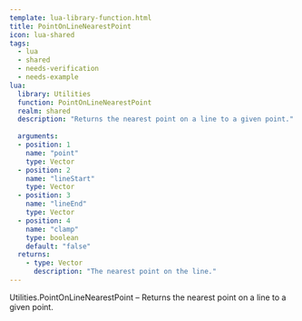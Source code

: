 ```yaml
---
template: lua-library-function.html
title: PointOnLineNearestPoint
icon: lua-shared
tags:
  - lua
  - shared
  - needs-verification
  - needs-example
lua:
  library: Utilities
  function: PointOnLineNearestPoint
  realm: shared
  description: "Returns the nearest point on a line to a given point."
  
  arguments:
  - position: 1
    name: "point"
    type: Vector
  - position: 2
    name: "lineStart"
    type: Vector
  - position: 3
    name: "lineEnd"
    type: Vector
  - position: 4
    name: "clamp"
    type: boolean
    default: "false"
  returns:
    - type: Vector
      description: "The nearest point on the line."
---
```


<div class="lua__search__keywords">
Utilities.PointOnLineNearestPoint &#x2013; Returns the nearest point on a line to a given point.
</div>
